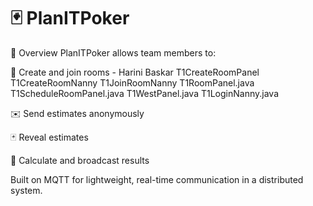 # 🃏 PlanITPoker 

🚀 Overview
PlanITPoker allows team members to:




👥 Create and join rooms - Harini Baskar 
T1CreateRoomPanel 
T1CreateRoomNanny 
T1JoinRoomNanny 
T1RoomPanel.java
T1ScheduleRoomPanel.java 
T1WestPanel.java
T1LoginNanny.java 

✉️ Send estimates anonymously

🃏 Reveal estimates

🧮 Calculate and broadcast results

Built on MQTT for lightweight, real-time communication in a distributed system.



